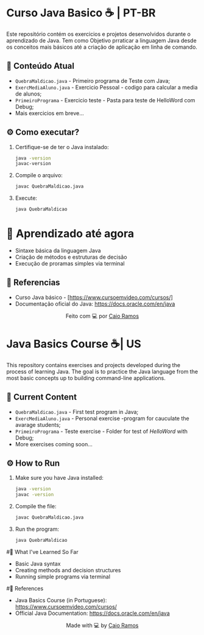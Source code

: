 
# Curso Java Basico ☕ | PT-BR 
Este repositório contém os exercicios e projetos desenvolvidos durante o aprendizado de Java. Tem como Objetivo prraticar a linguagem Java desde os conceitos mais básicos até a criação de aplicação em linha de comando.
## 📂 Conteúdo Atual
- `QuebraMaldicao.java` - Primeiro programa de Teste com Java;
- `ExercMediaAluno.java` - Exercicio Pessoal - codigo para calcular a media de alunos;
- `PrimeiroPrograma` - Exercicio teste - Pasta para teste de HelloWord com Debug;
- Mais exercicios em breve...
## ⚙️ Como executar? 
1. Certifique-se de ter o Java instalado:
    ```bash
    java -version
    javac-version
2. Compile o arquivo:
    ```bash
    javac QuebraMaldicao.java
3. Execute:
   ```bash
   java QuebraMaldicao

# 🧠 Aprendizado até agora
- Sintaxe básica da linguagem Java
- Criação de métodos e estruturas de decisão
- Execução de proramas simples via terminal

## 📘 Referencias 
- Curso Java básico - [https://www.cursoemvideo.com/cursos/]
- Documentação oficial do Java: https://docs.oracle.com/en/java

<p align="center">
  Feito com 💻 por <a href="https://github.com/CaiorrRamos"> Caio Ramos</a>


# Java Basics Course ☕| US

This repository contains exercises and projects developed during the process of learning Java. The goal is to practice the Java language from the most basic concepts up to building command-line applications.

## 📂 Current Content

- `QuebraMaldicao.java` - First test program in Java;
- `ExercMediaAluno.java` - Personal exercise -program for cauculate the avarage students;
- `PrimeiroPrograma` - Teste exercise - Folder for test of _HelloWord_ with Debug;
- More exercises coming soon...

## ⚙️ How to Run

1. Make sure you have Java installed:
   ```bash
   java -version
   javac -version
2. Compile the file:
   ```bash
   javac QuebraMaldicao.java
3. Run the program:
    ```bash
    java QuebraMaldicao
    
#🧠 What I've Learned So Far
- Basic Java syntax
- Creating methods and decision structures
- Running simple programs via terminal

#📘 References
- Java Basics Course (in Portuguese): https://www.cursoemvideo.com/cursos/
- Official Java Documentation: https://docs.oracle.com/en/java
<p align="center"> Made with 💻 by <a href="https://github.com/CaiorrRamos">Caio Ramos</a> </p>
